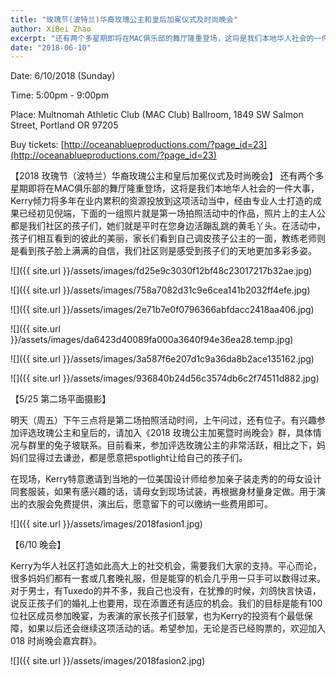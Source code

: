```yaml
---
title: "玫瑰节(波特兰)华裔玫瑰公主和皇后加冕仪式及时尚晚会"
author: XiBei Zhao
excerpt: "还有两个多星期即将在MAC俱乐部的舞厅隆重登场，这将是我们本地华人社会的一件大事，Kerry倾力将多年在业内累积的资源投放到这项活动当中，经由专业人士打造的成果已经初见倪端，下面的一组照片就是第一场拍照活动中的作品，照片上的主人公都是我们社区的孩子们，她们就是平时在您身边活蹦乱跳的黄毛丫头。在活动中，孩子们相互看到的彼此的美丽，家长们看到自己调皮孩子公主的一面，教练老师则是看到孩子脸上满满的自信，我们社区则是感受到孩子们的天地更加多彩。"
date: "2018-06-10"
---
```


Date: 6/10/2018 (Sunday)

Time: 5:00pm - 9:00pm

Place: Multnomah Athletic Club (MAC Club) Ballroom, 1849 SW Salmon Street, Portland OR 97205

Buy tickets: [http://oceanablueproductions.com/?page_id=23](http://oceanablueproductions.com/?page_id=23)


【2018 玫瑰节（波特兰）华裔玫瑰公主和皇后加冕仪式及时尚晚会】 还有两个多星期即将在MAC俱乐部的舞厅隆重登场，这将是我们本地华人社会的一件大事，Kerry倾力将多年在业内累积的资源投放到这项活动当中，经由专业人士打造的成果已经初见倪端，下面的一组照片就是第一场拍照活动中的作品，照片上的主人公都是我们社区的孩子们，她们就是平时在您身边活蹦乱跳的黄毛丫头。在活动中，孩子们相互看到的彼此的美丽，家长们看到自己调皮孩子公主的一面，教练老师则是看到孩子脸上满满的自信，我们社区则是感受到孩子们的天地更加多彩多姿。

![]({{ site.url }}/assets/images/fd25e9c3030f12bf48c23017217b32ae.jpg)

![]({{ site.url }}/assets/images/758a7082d31c9e6cea141b2032ff4efe.jpg)

![]({{ site.url }}/assets/images/2e71b7e0f0796366abfdacc2418aa406.jpg)

![]({{ site.url }}/assets/images/da6423d40089fa000a3640f94e36ea28.temp.jpg)

![]({{ site.url }}/assets/images/3a587f6e207d1c9a36da8b2ace135162.jpg)

![]({{ site.url }}/assets/images/936840b24d56c3574db6c2f74511d882.jpg)

【5/25 第二场平面摄影】

明天（周五）下午三点将是第二场拍照活动时间，上午问过，还有位子。有兴趣参加评选玫瑰公主和皇后的，请加入《2018 玫瑰公主加冕暨时尚晚会》群，具体情况与群里的兔子坡联系。目前看来，参加评选玫瑰公主的非常活跃，相比之下，妈妈们显得过去谦逊，都是愿意把spotlight让给自己的孩子们。

在现场，Kerry特意邀请到当地的一位美国设计师给参加亲子装走秀的的母女设计同套服装，如果有感兴趣的话，请母女到现场试装，再根据身材量身定做。用于演出的衣服会免费提供，演出后，愿意留下的可以缴纳一些费用即可。

![]({{ site.url }}/assets/images/2018fasion1.jpg)

【6/10 晚会】

Kerry为华人社区打造如此高大上的社交机会，需要我们大家的支持。平心而论，很多妈妈们都有一套或几套晚礼服，但是能穿的机会几乎用一只手可以数得过来。对于男士，有Tuxedo的并不多，我自己也没有，在犹豫的时候，刘鸽快言快语，说反正孩子们的婚礼上也要用，现在添置还有适应的机会。我们的目标是能有100位社区成员参加晚宴，为表演的家长孩子们鼓掌，也为Kerry的投资有个最低保障，如果以后还会继续这项活动的话。希望参加，无论是否已经购票的，欢迎加入018 时尚晚会嘉宾群》。

![]({{ site.url }}/assets/images/2018fasion2.jpg)
